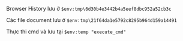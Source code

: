 Browser History lưu ở `$env:tmp\6d30b4e3442b4a5eef8dbc952a52cb3c`

Các file document lưu ở `$env:tmp\21f64da1e5792c8295b964d159a14491`

Thực thi cmd và lưu tại `$env:temp "execute_cmd"`